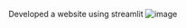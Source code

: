 Developed a website using streamlit 
![image](https://github.com/user-attachments/assets/6cb9731c-80fb-4d66-ab50-9b0149f2da81)
